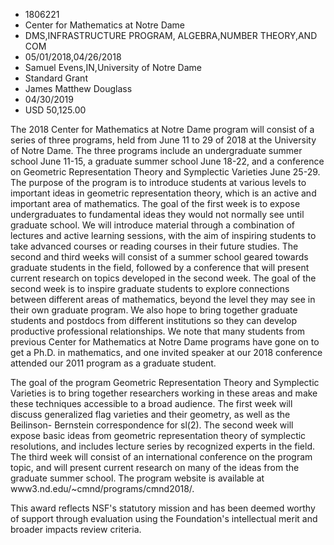 
* 1806221
* Center for Mathematics at Notre Dame
* DMS,INFRASTRUCTURE PROGRAM, ALGEBRA,NUMBER THEORY,AND COM
* 05/01/2018,04/26/2018
* Samuel Evens,IN,University of Notre Dame
* Standard Grant
* James Matthew Douglass
* 04/30/2019
* USD 50,125.00

The 2018 Center for Mathematics at Notre Dame program will consist of a series
of three programs, held from June 11 to 29 of 2018 at the University of Notre
Dame. The three programs include an undergraduate summer school June 11-15, a
graduate summer school June 18-22, and a conference on Geometric Representation
Theory and Symplectic Varieties June 25-29. The purpose of the program is to
introduce students at various levels to important ideas in geometric
representation theory, which is an active and important area of mathematics. The
goal of the first week is to expose undergraduates to fundamental ideas they
would not normally see until graduate school. We will introduce material through
a combination of lectures and active learning sessions, with the aim of
inspiring students to take advanced courses or reading courses in their future
studies. The second and third weeks will consist of a summer school geared
towards graduate students in the field, followed by a conference that will
present current research on topics developed in the second week. The goal of the
second week is to inspire graduate students to explore connections between
different areas of mathematics, beyond the level they may see in their own
graduate program. We also hope to bring together graduate students and postdocs
from different institutions so they can develop productive professional
relationships. We note that many students from previous Center for Mathematics
at Notre Dame programs have gone on to get a Ph.D. in mathematics, and one
invited speaker at our 2018 conference attended our 2011 program as a graduate
student.

The goal of the program Geometric Representation Theory and Symplectic Varieties
is to bring together researchers working in these areas and make these
techniques accessible to a broad audience. The first week will discuss
generalized flag varieties and their geometry, as well as the Beilinson-
Bernstein correspondence for sl(2). The second week will expose basic ideas from
geometric representation theory of symplectic resolutions, and includes lecture
series by recognized experts in the field. The third week will consist of an
international conference on the program topic, and will present current research
on many of the ideas from the graduate summer school. The program website is
available at www3.nd.edu/~cmnd/programs/cmnd2018/.

This award reflects NSF's statutory mission and has been deemed worthy of
support through evaluation using the Foundation's intellectual merit and broader
impacts review criteria.
